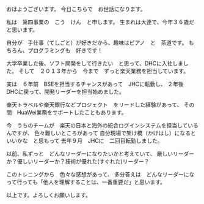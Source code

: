おはようございます。
今日こちらで　お世話になります。

私は　第四事業の　こう　けん　と申します。
生まれは大連で、今年３６歳だと思います。

自分が　手仕事（てしごと）が好きだから、趣味はピアノ　と　茶道です。
もちろん、プログラミングも　好きです！

大学卒業した後、ソフト開発をして行きたい　と思って、DHCに入社しました。
そして　２０１３年から　今まで　ずっと楽天業務を担当しています。

実は　６年前　BSEを担当するチャンスがあって　JHCに転勤し、
２年後　DHCに戻って、開発リーダーを担当始めました。

楽天トラベルや楽天銀行などプロジェクト　をリードした経験があって、
その間　HuaWei業務をサポートしたこともあります。

今　うちのチームが　楽天の日本と海外の統合ログインシステムを担当しているんですが、
色々難しいところがあって
自分現場で架け橋（かけはし）になるといいかな　と思もって
去年９月　JHCに　二回目転勤しました。

以前、私ずっと　どんなリーダーになりたいかと考えていて、
厳しいリーダーか？優しいリーダーか？技術が優れた(すぐれた)リーダー？

このトレニングから　色々な感想があって、
多分答えは　どんなリーダーになって行っても「他人を理解することは、一番重要だ」と思います。

以上です。よろしくお願いします。
